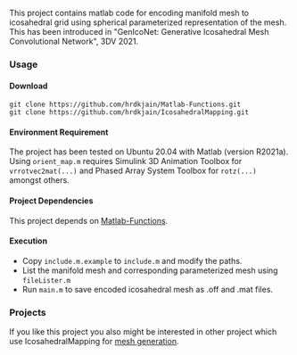 This project contains matlab code for encoding manifold mesh to icosahedral grid using spherical parameterized representation of the mesh. This has been introduced in "GenIcoNet: Generative Icosahedral Mesh Convolutional Network", 3DV 2021.

### Usage
#### Download
```
git clone https://github.com/hrdkjain/Matlab-Functions.git
git clone https://github.com/hrdkjain/IcosahedralMapping.git
```
#### Environment Requirement 
The project has been tested on Ubuntu 20.04 with Matlab (version R2021a).
Using `orient_map.m` requires Simulink 3D Animation Toolbox for `vrrotvec2mat(...)` and Phased Array System Toolbox for `rotz(...)` amongst others.
#### Project Dependencies
This project depends on [Matlab-Functions](https://github.com/hrdkjain/m_libaries).
#### Execution
- Copy `include.m.example` to `include.m` and modify the paths. 
- List the manifold mesh and corresponding parameterized mesh using `fileLister.m`
- Run `main.m` to save encoded icosahedral mesh as .off and .mat files.

###  Projects
If you like this project you also might be interested in other project which use IcosahedralMapping for [mesh generation](https://github.com/hrdkjain/GenIcoNet).